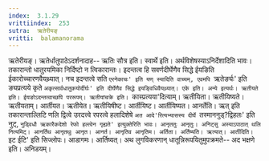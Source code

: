 ```yaml
---
index:  3.1.29
vrittiindex:  253
sutra:  ऋतेरीयङ्
vritti:  balamanorama 
---
```


ऋतेरीयङ्। ऋतेर्धातुपाठेऽदर्शनादाह-- ऋतिः सौत्र इति। स्वार्थे इति। अर्थविशेषस्याऽनिर्देशादिति भावः। तकारान्तो धातुरयमिका निर्दिष्टो न त्विकारान्तः। इदन्तत्व हि सवर्णदीर्घेणैव सिद्धे ईयङिति ईकारोच्चारणवैयथ्र्यात्। नच इदन्तत्वे सति `एरनेकाचः' इति यण् स्यादिति वाच्यम्, एवमपि `ऋतेर्ङ्यः' इति ङ्यप्रत्यये कृते `अकृत्सार्वधातुकयोर्दीर्घः' इति दीर्घेणैव सिद्धे इयङ्विधिवैयथ्र्यात्। एके इति। अन्ये इत्यर्थः। ऋतीयते इति। ईयङोऽदन्तत्वाच्छपि पररूपम्। ऋतीयांचक्रे इति। `कास्प्रत्यया'दित्याम्। ऋतीयिता। ऋतीयिष्यते। ऋतीयताम्। आर्तीयत। ऋतीयेत। ऋतीयिषीष्ट। आर्तीयिष्ट। आर्तीयिष्यत। आनर्तेति। ऋत् इति तकारान्ताल्लिटि णलि द्वित्वे उरदत्त्वे रपरत्वे हलादिशेषे `अत आदे'रित्यभ्यासस्य दीर्घे `तस्माननुड्?द्विहलः' इति नुट्, `नुड्विधौ ऋकारैकदेशो रेफो हल्त्वेन गृह्यते' इत्युक्तेरिति भावः। आनृततुः आनृतुः। अनिट्सु अस्याऽपाठात् थलि नित्यमिट्। आनर्तिथ आनृतथुः आनृत। आनर्त। आनृतिव आनृतिम। अर्तिता। अर्तिष्यति। ऋत्यात्। आर्तीदिति। `इट ईटि' इति सिज्लोपः। आडागमः। आर्तिष्यत्। अथ लुगविकरणान् धातून्निरूपयितुमुपक्रमते-- अद भक्षणे इति। अनिडयम्।

